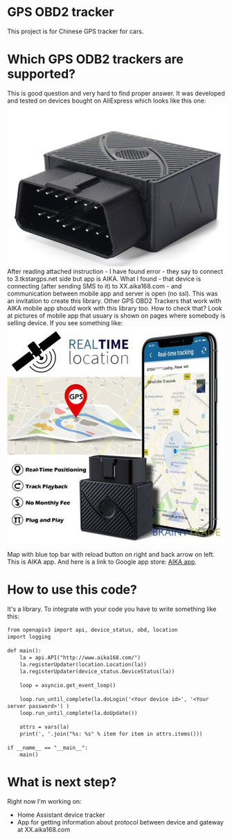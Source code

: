# GPS OBD2 tracker
This project is for Chinese GPS tracker for cars.

# Which GPS ODB2 trackers are supported?
This is good question and very hard to find proper answer. It was developed and tested on devices bought on 
AliExpress which looks like this one:
![GPS ODB2 Tracker](/doc/images/gps_tracker.png)
After reading attached instruction - I have found error - they say to connect to 3.tkstargps.net side but app is AIKA. What I found - that device is connecting (after sending SMS to it) to XX.aika168.com - and communication between mobile app and server is open (no ssl). This was an invitation to create this library. Other GPS OBD2 Trackers that work with AIKA mobile app should work with this library too. How to check that? Look at pictures of 
mobile app that usuary is shown on pages where somebody is selling device. If you see something like:
![AIKA APP](/doc/images/OBD-II-GPS-Tracker.jpg)

Map with blue top bar with reload button on right and back arrow on left. This is AIKA app. And here is a link to Google app store: [AIKA app](https://play.google.com/store/apps/details?id=com.fw.gps.xinmai&hl=en_US).

# How to use this code?
It's a library. To integrate with your code you have to write something like this:
```
from openapiv3 import api, device_status, obd, location
import logging

def main():
    la = api.API("http://www.aika168.com/")
    la.registerUpdater(location.Location(la))
    la.registerUpdater(device_status.DeviceStatus(la))

    loop = asyncio.get_event_loop()

    loop.run_until_complete(la.doLogin('<Your device id>', '<Your server password>') )
    loop.run_until_complete(la.doUpdate())

    attrs = vars(la)
    print(', '.join("%s: %s" % item for item in attrs.items()))

if __name__ == "__main__":
    main()
```

# What is next step?
Right now I'm working on:
- Home Assistant device tracker
- App for getting information about protocol between device and gateway at XX.aika168.com
